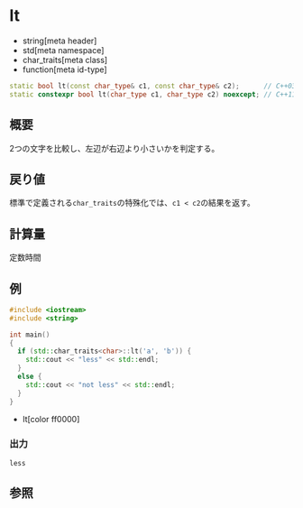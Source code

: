 # lt
* string[meta header]
* std[meta namespace]
* char_traits[meta class]
* function[meta id-type]

```cpp
static bool lt(const char_type& c1, const char_type& c2);      // C++03
static constexpr bool lt(char_type c1, char_type c2) noexcept; // C++11
```

## 概要
2つの文字を比較し、左辺が右辺より小さいかを判定する。


## 戻り値
標準で定義される`char_traits`の特殊化では、`c1 < c2`の結果を返す。


## 計算量
定数時間


## 例
```cpp example
#include <iostream>
#include <string>

int main()
{
  if (std::char_traits<char>::lt('a', 'b')) {
    std::cout << "less" << std::endl;
  }
  else {
    std::cout << "not less" << std::endl;
  }
}
```
* lt[color ff0000]

### 出力
```
less
```

## 参照

